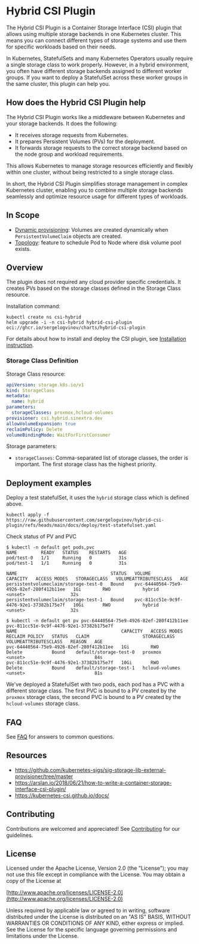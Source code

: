 # Hybrid CSI Plugin

The Hybrid CSI Plugin is a Container Storage Interface (CSI) plugin that allows using multiple storage backends in one Kubernetes cluster. This means you can connect different types of storage systems and use them for specific workloads based on their needs.

In Kubernetes, StatefulSets and many Kubernetes Operators usually require a single storage class to work properly. However, in a hybrid environment, you often have different storage backends assigned to different worker groups. If you want to deploy a StatefulSet across these worker groups in the same cluster, this plugin can help you.

## How does the Hybrid CSI Plugin help

The Hybrid CSI Plugin works like a middleware between Kubernetes and your storage backends. It does the following:
* It receives storage requests from Kubernetes.
* It prepares Persistent Volumes (PVs) for the deployment.
* It forwards storage requests to the correct storage backend based on the node group and workload requirements.

This allows Kubernetes to manage storage resources efficiently and flexibly within one cluster, without being restricted to a single storage class.

In short, the Hybrid CSI Plugin simplifies storage management in complex Kubernetes cluster, enabling you to combine multiple storage backends seamlessly and optimize resource usage for different types of workloads.

## In Scope

* [Dynamic provisioning](https://kubernetes-csi.github.io/docs/external-provisioner.html): Volumes are created dynamically when `PersistentVolumeClaim` objects are created.
* [Topology](https://kubernetes-csi.github.io/docs/topology.html): feature to schedule Pod to Node where disk volume pool exists.

## Overview

The plugin does not required any cloud provider specific credentials. It creates PVs based on the storage classes defined in the Storage Class resource.

Installation command:

```shell
kubectl create ns csi-hybrid
helm upgrade -i -n csi-hybrid hybrid-csi-plugin oci://ghcr.io/sergelogvinov/charts/hybrid-csi-plugin
```

For details about how to install and deploy the CSI plugin, see [Installation instruction](docs/install.md).

### Storage Class Definition

Storage Class resource:

```yaml
apiVersion: storage.k8s.io/v1
kind: StorageClass
metadata:
  name: hybrid
parameters:
  storageClasses: proxmox,hcloud-volumes
provisioner: csi.hybrid.sinextra.dev
allowVolumeExpansion: true
reclaimPolicy: Delete
volumeBindingMode: WaitForFirstConsumer
```

Storage parameters:
* `storageClasses`: Comma-separated list of storage classes, the order is important. The first storage class has the highest priority.

## Deployment examples

Deploy a test statefulSet, it uses the `hybrid` storage class which is defined above.

```shell
kubectl apply -f https://raw.githubusercontent.com/sergelogvinov/hybrid-csi-plugin/refs/heads/main/docs/deploy/test-statefulset.yaml
```

Check status of PV and PVC

```shell
$ kubectl -n default get pods,pvc
NAME         READY   STATUS    RESTARTS   AGE
pod/test-0   1/1     Running   0          31s
pod/test-1   1/1     Running   0          31s

NAME                                   STATUS   VOLUME                                     CAPACITY   ACCESS MODES   STORAGECLASS   VOLUMEATTRIBUTESCLASS   AGE
persistentvolumeclaim/storage-test-0   Bound    pvc-64440564-75e9-4926-82ef-280f412b11ee   1Gi        RWO            hybrid         <unset>                 32s
persistentvolumeclaim/storage-test-1   Bound    pvc-811cc51e-9c9f-4476-92e1-37382b175e7f   10Gi       RWO            hybrid         <unset>                 32s

$ kubectl -n default get pv pvc-64440564-75e9-4926-82ef-280f412b11ee pvc-811cc51e-9c9f-4476-92e1-37382b175e7f
NAME                                       CAPACITY   ACCESS MODES   RECLAIM POLICY   STATUS   CLAIM                    STORAGECLASS     VOLUMEATTRIBUTESCLASS   REASON   AGE
pvc-64440564-75e9-4926-82ef-280f412b11ee   1Gi        RWO            Delete           Bound    default/storage-test-0   proxmox          <unset>                          84s
pvc-811cc51e-9c9f-4476-92e1-37382b175e7f   10Gi       RWO            Delete           Bound    default/storage-test-1   hcloud-volumes   <unset>                          81s
```

We've deployed a StatefulSet with two pods, each pod has a PVC with a different storage class. The first PVC is bound to a PV created by the `proxmox` storage class, the second PVC is bound to a PV created by the `hcloud-volumes` storage class.

## FAQ

See [FAQ](docs/faq.md) for answers to common questions.

## Resources

* https://github.com/kubernetes-sigs/sig-storage-lib-external-provisioner/tree/master
* https://arslan.io/2018/06/21/how-to-write-a-container-storage-interface-csi-plugin/
* https://kubernetes-csi.github.io/docs/

## Contributing

Contributions are welcomed and appreciated!
See [Contributing](CONTRIBUTING.md) for our guidelines.

## License

Licensed under the Apache License, Version 2.0 (the "License");
you may not use this file except in compliance with the License.
You may obtain a copy of the License at

[http://www.apache.org/licenses/LICENSE-2.0](http://www.apache.org/licenses/LICENSE-2.0)

Unless required by applicable law or agreed to in writing, software
distributed under the License is distributed on an "AS IS" BASIS,
WITHOUT WARRANTIES OR CONDITIONS OF ANY KIND, either express or implied.
See the License for the specific language governing permissions and
limitations under the License.
